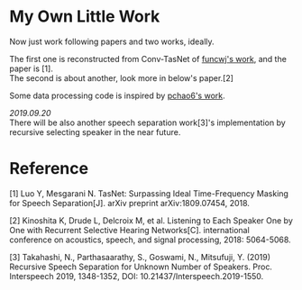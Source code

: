 # My Own Little Work
Now just work following papers and two works, ideally.

The first one is reconstructed from Conv-TasNet of [funcwj's work](https://github.com/funcwj/conv-tasnet), and the paper is [1].  
The second is about another, look more in below's paper.[2]

Some data processing code is inspired by [pchao6's work](https://github.com/pchao6/LSTM_PIT_Speech_Separation).

*2019.09.20*  
There will be also another speech separation work[3]'s implementation by recursive selecting speaker in the near future.

# Reference
[1] Luo Y, Mesgarani N. TasNet: Surpassing Ideal Time-Frequency Masking for Speech Separation[J]. arXiv preprint arXiv:1809.07454, 2018.  

[2] Kinoshita K, Drude L, Delcroix M, et al. Listening to Each Speaker One by One with Recurrent Selective Hearing Networks[C]. international conference on acoustics, speech, and signal processing, 2018: 5064-5068.  

[3] Takahashi, N., Parthasaarathy, S., Goswami, N., Mitsufuji, Y. (2019) Recursive Speech Separation for Unknown Number of Speakers. Proc. Interspeech 2019, 1348-1352, DOI: 10.21437/Interspeech.2019-1550.
